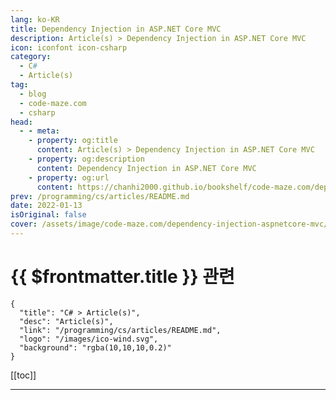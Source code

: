 ```yaml
---
lang: ko-KR
title: Dependency Injection in ASP.NET Core MVC
description: Article(s) > Dependency Injection in ASP.NET Core MVC
icon: iconfont icon-csharp
category: 
  - C#
  - Article(s)
tag: 
  - blog
  - code-maze.com
  - csharp
head:  
  - - meta:
    - property: og:title
      content: Article(s) > Dependency Injection in ASP.NET Core MVC
    - property: og:description
      content: Dependency Injection in ASP.NET Core MVC
    - property: og:url
      content: https://chanhi2000.github.io/bookshelf/code-maze.com/dependency-injection-aspnetcore-mvc.html
prev: /programming/cs/articles/README.md
date: 2022-01-13
isOriginal: false
cover: /assets/image/code-maze.com/dependency-injection-aspnetcore-mvc/banner.png
---
```


# {{ $frontmatter.title }} 관련

```component VPCard
{
  "title": "C# > Article(s)",
  "desc": "Article(s)",
  "link": "/programming/cs/articles/README.md",
  "logo": "/images/ico-wind.svg",
  "background": "rgba(10,10,10,0.2)"
}
```

[[toc]]

---

<SiteInfo
  name="Dependency Injection in ASP.NET Core MVC"
  desc="In this article, we are going to discuss an important concept of ASP.NET Core MVC – Dependency Injection, and how to use DI in our Controllers and Views."
  url="https://code-maze.com/dependency-injection-aspnetcore-mvc/"
  logo="/assets/image/code-maze.com/favicon.png"
  preview="/assets/image/code-maze.com/dependency-injection-aspnetcore-mvc/banner.png"/>

<!-- TODO: 작성 -->
